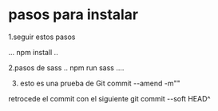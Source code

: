 # pasos para instalar

1.seguir estos pasos

...
npm install
..

2.pasos de sass
..
npm run sass
....

3. esto es una prueba de Git commit --amend -m""

retrocede el commit con el siguiente
git commit --soft HEAD^
